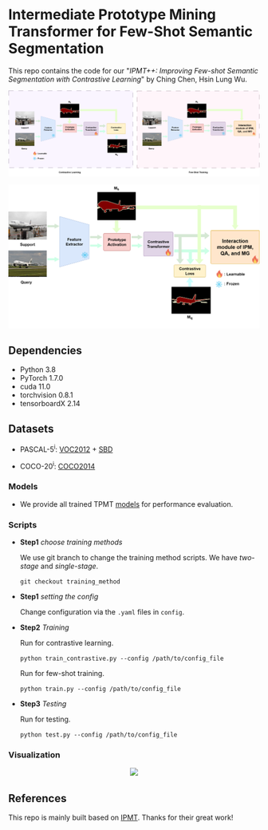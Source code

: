 # Intermediate Prototype Mining Transformer for Few-Shot Semantic Segmentation
This repo contains the code for our "*IPMT++: Improving Few-shot Semantic Segmentation with Contrastive Learning*" by Ching Chen, Hsin Lung Wu.

<p align="middle">
  <img src="figure/few_shot_contrastive_learning-separate.png">
</p>
<p align="middle">
  <img src="figure/few_shot_contrastive_learning-combine.png">
</p>


## Dependencies

- Python 3.8
- PyTorch 1.7.0
- cuda 11.0
- torchvision 0.8.1
- tensorboardX 2.14

## Datasets

- PASCAL-5<sup>i</sup>:  [VOC2012](http://host.robots.ox.ac.uk/pascal/VOC/voc2012/) + [SBD](http://home.bharathh.info/pubs/codes/SBD/download.html)

- COCO-20<sup>i</sup>:  [COCO2014](https://cocodataset.org/#download)

### Models

- We provide all trained TPMT [models](https://drive.google.com/drive/folders/1qgxKQSQvGOqLqAdzGmnyHuaBUxpesJNE?usp=sharing) for performance evaluation.

### Scripts

- **Step1** *choose training methods*

  We use git branch to change the training method scripts. We have *two-stage* and *single-stage*.
  ```
  git checkout training_method
  ```

- **Step1** *setting the config*

  Change configuration via the `.yaml` files in `config`.
  
- **Step2** *Training*

  Run for contrastive learning.
  ```
  python train_contrastive.py --config /path/to/config_file
  ```

  Run for few-shot training.
  ```
  python train.py --config /path/to/config_file
  ```

- **Step3** *Testing*

  Run for testing.
  ```
  python test.py --config /path/to/config_file
  ```

### Visualization

<p align="middle">
    <img src="figure/fss-vis.png">
</p>

## References

This repo is mainly built based on [IPMT](https://github.com/LIUYUANWEI98/IPMT). Thanks for their great work!

